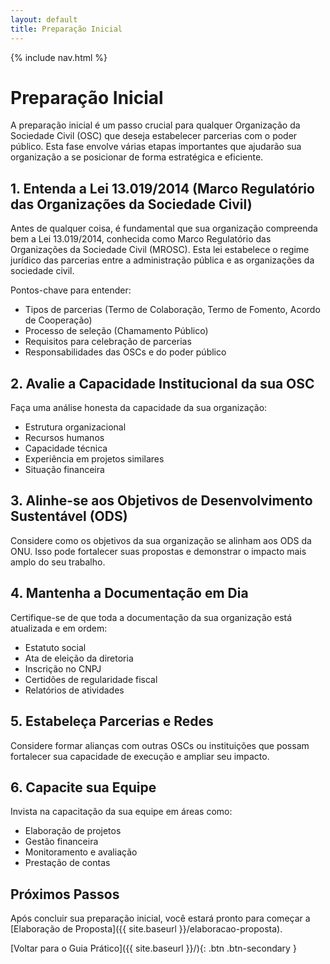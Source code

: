 ```yaml
---
layout: default
title: Preparação Inicial
---
```


{% include nav.html %}

# Preparação Inicial

A preparação inicial é um passo crucial para qualquer Organização da Sociedade Civil (OSC) que deseja estabelecer parcerias com o poder público. Esta fase envolve várias etapas importantes que ajudarão sua organização a se posicionar de forma estratégica e eficiente.

## 1. Entenda a Lei 13.019/2014 (Marco Regulatório das Organizações da Sociedade Civil)

Antes de qualquer coisa, é fundamental que sua organização compreenda bem a Lei 13.019/2014, conhecida como Marco Regulatório das Organizações da Sociedade Civil (MROSC). Esta lei estabelece o regime jurídico das parcerias entre a administração pública e as organizações da sociedade civil.

Pontos-chave para entender:
- Tipos de parcerias (Termo de Colaboração, Termo de Fomento, Acordo de Cooperação)
- Processo de seleção (Chamamento Público)
- Requisitos para celebração de parcerias
- Responsabilidades das OSCs e do poder público

## 2. Avalie a Capacidade Institucional da sua OSC

Faça uma análise honesta da capacidade da sua organização:
- Estrutura organizacional
- Recursos humanos
- Capacidade técnica
- Experiência em projetos similares
- Situação financeira

## 3. Alinhe-se aos Objetivos de Desenvolvimento Sustentável (ODS)

Considere como os objetivos da sua organização se alinham aos ODS da ONU. Isso pode fortalecer suas propostas e demonstrar o impacto mais amplo do seu trabalho.

## 4. Mantenha a Documentação em Dia

Certifique-se de que toda a documentação da sua organização está atualizada e em ordem:
- Estatuto social
- Ata de eleição da diretoria
- Inscrição no CNPJ
- Certidões de regularidade fiscal
- Relatórios de atividades

## 5. Estabeleça Parcerias e Redes

Considere formar alianças com outras OSCs ou instituições que possam fortalecer sua capacidade de execução e ampliar seu impacto.

## 6. Capacite sua Equipe

Invista na capacitação da sua equipe em áreas como:
- Elaboração de projetos
- Gestão financeira
- Monitoramento e avaliação
- Prestação de contas

## Próximos Passos

Após concluir sua preparação inicial, você estará pronto para começar a [Elaboração de Proposta]({{ site.baseurl }}/elaboracao-proposta).

[Voltar para o Guia Prático]({{ site.baseurl }}/){: .btn .btn-secondary }
